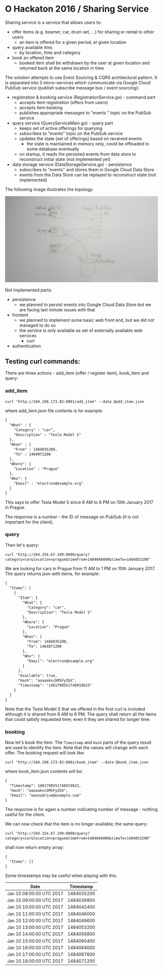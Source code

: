 O Hackaton 2016 / Sharing Service
===============================

Sharing service is a service that allows users to:

- offer items (e.g. beamer, car, drum set, ...) for sharing or rental to other
  users
    - an item is offered for a given period, at given location
- query available itms
    - by location, time and category  
- book an offered item
    - booked item shall be withdrawn by the user at given location and returned
      back at the same location in time

The solution attempts to use Event Sourcing & CQRS architectural pattern.
It is separated into 3 micro-services which communicate via Google
Cloud PubSub service (publish subscribe message bus / event sourcing):

- registration & booking service (RegistrationService.go) - command part
    - accepts item registration (offers from users)
    - accepts item booking
    - publishes appropriate messages to "events " topic on the PubSub service
- query service (QueryServiceMain.go) - query part
    - keeps set of active offerings for querying
    - subscribes to "events" topic on the PubSub service
    - updates the state (set of offerings) based on received events
        - the state is maintained in memory only, could be offloaded to some database eventually
    - on startup, it reads the persisted events from data store to reconstruct
      initial state (not implemented yet)
- data storage service (DataStorageService.go) - persistence
    - subscribes to "events" and stores them in Google Cloud Data Store
    - events from the Data Store can be replayed to reconstruct state (not implemented)

The following image illustrates the topology:

![topology](doc/topology.jpg "Topology")

Not implemented parts:
- persistence
   - we planned to persist events into Google Cloud Data Store but we are facing
     last minute issues with that
- frontent
   - we planned to implement some basic web front end, but we did not managed to
     do so
   - the service is only available as set of externally available web services
       - curl
- authentication

Testing curl commands:
-------------------------

There are three actions - add_item (offer / register item), book_item and query:

### add_item

    curl "http://104.198.173.92:8081/add_item" --data @add_item.json

where add_item.json file contents is for example:

    {
      "What" : {
        "Category" : "car",
        "Description" : "Tesla Model S"
      },
      "When" : {
        "From" : 1484035200,
        "To" : 1484071200
      },
      "Where": {
        "Location" : "Prague"
      },
      "Who": {
        "Email" : "electron@example.org"
      }
    }

This says to offer Tesla Model S since 8 AM to 6 PM
on 10th January 2017 in Prague.

The response is a number - the ID of meesage on PubSub (it is not important for the client).

### query

Then let's query:

    curl "http://104.154.67.199:8080/query?category=car&location=prague&timeFrom=1484046000&timeTo=1484053200"

We are looking for cars in Prague from 11 AM to 1 PM on 10th January 2017. The query returns json with items,
for example:

    {
      "Items": [
        {
          "Item": {
            "What": {
              "Category": "car",
              "Description": "Tesla Model S"
            },
            "Where": {
              "Location": "Prague"
            },
            "When": {
              "From": 1484035200,
              "To": 1484071200
            },
            "Who": {
              "Email": "electron@example.org"
            }
          },
          "Available": true,
          "Hash": "aaaaakncbMSFyZGX",
          "Timestamp": "1481798551748919623"
        }
      ]
    }

Note that the Tesla Model S that we offered in the first curl is included although
it is shared from 8 AM to 6 PM. The query shall return all the items that could satisfy
requested time; even it they are shared for longer time.

### booking

Now let's book the item. The `Timestamp` and `Hash` parts of the query result
are used to identify the item. Note that the values will change with each offer.
The booking request will look like:

    curl "http://104.198.173.92:8081/book_item" --data @book_item.json

where book_item.json contents will be:

    {
      "Timestamp": 1481798551748919623,
      "Hash": "aaaaakncbMSFyZGX",
      "Email": "wannadrive@example.com"
    }

The response is for again a number indicating number of message - nothing useful for the client.

We can now check that the item is no longer available; the same query:

    curl "http://104.154.67.199:8080/query?category=car&location=prague&timeFrom=1484046000&timeTo=1484053200"

shall now return empty array:

    {
      "Items": []
    }

Some timestamps may be useful when playing with this.

| Date                     | Timestamp  |
|--------------------------|------------|
| Jan 10 08:00:00 UTC 2017 | 1484035200 |
| Jan 10 09:00:00 UTC 2017 | 1484038800 |
| Jan 10 10:00:00 UTC 2017 | 1484042400 |
| Jan 10 11:00:00 UTC 2017 | 1484046000 |
| Jan 10 12:00:00 UTC 2017 | 1484049600 |
| Jan 10 13:00:00 UTC 2017 | 1484053200 |
| Jan 10 14:00:00 UTC 2017 | 1484056800 |
| Jan 10 15:00:00 UTC 2017 | 1484060400 |
| Jan 10 16:00:00 UTC 2017 | 1484064000 |
| Jan 10 17:00:00 UTC 2017 | 1484067600 |
| Jan 10 18:00:00 UTC 2017 | 1484071200 |








      


